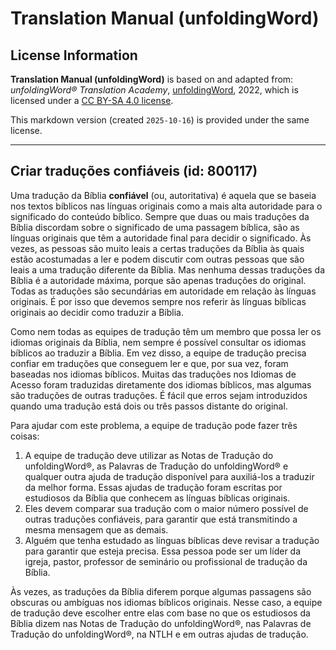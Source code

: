 # Translation Manual (unfoldingWord)

## License Information

**Translation Manual (unfoldingWord)** is based on and adapted from: _unfoldingWord® Translation Academy_, [unfoldingWord](https://unfoldingword.org/utw), 2022, which is licensed under a [CC BY-SA 4.0 license](https://creativecommons.org/licenses/by-sa/4.0/legalcode.en).

This markdown version (created `2025-10-16`) is provided under the same license.



--------------------------------

## Criar traduções confiáveis (id: 800117)

Uma tradução da Bíblia **confiável** (ou, autoritativa) é aquela que se baseia nos textos bíblicos nas línguas originais como a mais alta autoridade para o significado do conteúdo bíblico. Sempre que duas ou mais traduções da Bíblia discordam sobre o significado de uma passagem bíblica, são as línguas originais que têm a autoridade final para decidir o significado. Às vezes, as pessoas são muito leais a certas traduções da Bíblia às quais estão acostumadas a ler e podem discutir com outras pessoas que são leais a uma tradução diferente da Bíblia. Mas nenhuma dessas traduções da Bíblia é a autoridade máxima, porque são apenas traduções do original. Todas as traduções são secundárias em autoridade em relação às línguas originais. É por isso que devemos sempre nos referir às línguas bíblicas originais ao decidir como traduzir a Bíblia.

Como nem todas as equipes de tradução têm um membro que possa ler os idiomas originais da Bíblia, nem sempre é possível consultar os idiomas bíblicos ao traduzir a Bíblia. Em vez disso, a equipe de tradução precisa confiar em traduções que conseguem ler e que, por sua vez, foram baseadas nos idiomas bíblicos. Muitas das traduções nos Idiomas de Acesso foram traduzidas diretamente dos idiomas bíblicos, mas algumas são traduções de outras traduções. É fácil que erros sejam introduzidos quando uma tradução está dois ou três passos distante do original.

Para ajudar com este problema, a equipe de tradução pode fazer três coisas:

1. A equipe de tradução deve utilizar as Notas de Tradução do unfoldingWord®, as Palavras de Tradução do unfoldingWord® e qualquer outra ajuda de tradução disponível para auxiliá\-los a traduzir da melhor forma. Essas ajudas de tradução foram escritas por estudiosos da Bíblia que conhecem as línguas bíblicas originais.
2. Eles devem comparar sua tradução com o maior número possível de outras traduções confiáveis, para garantir que está transmitindo a mesma mensagem que as demais.
3. Alguém que tenha estudado as línguas bíblicas deve revisar a tradução para garantir que esteja precisa. Essa pessoa pode ser um líder da igreja, pastor, professor de seminário ou profissional de tradução da Bíblia.

Às vezes, as traduções da Bíblia diferem porque algumas passagens são obscuras ou ambíguas nos idiomas bíblicos originais. Nesse caso, a equipe de tradução deve escolher entre elas com base no que os estudiosos da Bíblia dizem nas Notas de Tradução do unfoldingWord®, nas Palavras de Tradução do unfoldingWord®, na NTLH e em outras ajudas de tradução.


